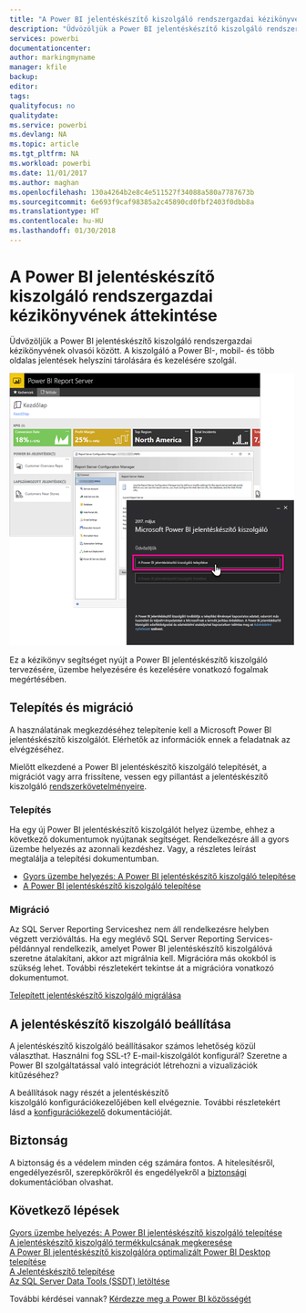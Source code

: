 ```yaml
---
title: "A Power BI jelentéskészítő kiszolgáló rendszergazdai kézikönyvének áttekintése"
description: "Üdvözöljük a Power BI jelentéskészítő kiszolgáló rendszergazdai kézikönyvének olvasói között. A kiszolgáló a Power BI-, mobil- és több oldalas jelentések helyszíni tárolására és kezelésére szolgál."
services: powerbi
documentationcenter: 
author: markingmyname
manager: kfile
backup: 
editor: 
tags: 
qualityfocus: no
qualitydate: 
ms.service: powerbi
ms.devlang: NA
ms.topic: article
ms.tgt_pltfrm: NA
ms.workload: powerbi
ms.date: 11/01/2017
ms.author: maghan
ms.openlocfilehash: 130a4264b2e8c4e511527f34088a580a7787673b
ms.sourcegitcommit: 6e693f9caf98385a2c45890cd0fbf2403f0dbb8a
ms.translationtype: HT
ms.contentlocale: hu-HU
ms.lasthandoff: 01/30/2018
---
```

# <a name="administrator-handbook-overview-power-bi-report-server"></a>A Power BI jelentéskészítő kiszolgáló rendszergazdai kézikönyvének áttekintése
Üdvözöljük a Power BI jelentéskészítő kiszolgáló rendszergazdai kézikönyvének olvasói között. A kiszolgáló a Power BI-, mobil- és több oldalas jelentések helyszíni tárolására és kezelésére szolgál.

![](media/admin-handbook-overview/admin-handbook.png)

Ez a kézikönyv segítséget nyújt a Power BI jelentéskészítő kiszolgáló tervezésére, üzembe helyezésére és kezelésére vonatkozó fogalmak megértésében.

## <a name="installing-and-migration"></a>Telepítés és migráció
A használatának megkezdéséhez telepítenie kell a Microsoft Power BI jelentéskészítő kiszolgálót. Elérhetők az információk ennek a feladatnak az elvégzéséhez.

Mielőtt elkezdené a Power BI jelentéskészítő kiszolgáló telepítését, a migrációt vagy arra frissítene, vessen egy pillantást a jelentéskészítő kiszolgáló [rendszerkövetelményeire](system-requirements.md).

### <a name="installing"></a>Telepítés
Ha egy új Power BI jelentéskészítő kiszolgálót helyez üzembe, ehhez a következő dokumentumok nyújtanak segítséget. Rendelkezésre áll a gyors üzembe helyezés az azonnali kezdéshez. Vagy, a részletes leírást megtalálja a telepítési dokumentumban.

* [Gyors üzembe helyezés: A Power BI jelentéskészítő kiszolgáló telepítése](quickstart-install-report-server.md)
* [A Power BI jelentéskészítő kiszolgáló telepítése](install-report-server.md)

### <a name="migration"></a>Migráció
Az SQL Server Reporting Serviceshez nem áll rendelkezésre helyben végzett verzióváltás. Ha egy meglévő SQL Server Reporting Services-példánnyal rendelkezik, amelyet Power BI jelentéskészítő kiszolgálóvá szeretne átalakítani, akkor azt migrálnia kell. Migrációra más okokból is szükség lehet. További részletekért tekintse át a migrációra vonatkozó dokumentumot.

[Telepített jelentéskészítő kiszolgáló migrálása](migrate-report-server.md)

## <a name="configuring-your-report-server"></a>A jelentéskészítő kiszolgáló beállítása
A jelentéskészítő kiszolgáló beállításakor számos lehetőség közül választhat. Használni fog SSL-t? E-mail-kiszolgálót konfigurál? Szeretne a Power BI szolgáltatással való integrációt létrehozni a vizualizációk kitűzéséhez?

A beállítások nagy részét a jelentéskészítő kiszolgáló konfigurációkezelőjében kell elvégeznie. További részletekért lásd a [konfigurációkezelő](https://docs.microsoft.com/sql/reporting-services/install-windows/reporting-services-configuration-manager-native-mode) dokumentációját.

## <a name="security"></a>Biztonság
A biztonság és a védelem minden cég számára fontos. A hitelesítésről, engedélyezésről, szerepkörökről és engedélyekről a [biztonsági](https://docs.microsoft.com/sql/reporting-services/security/reporting-services-security-and-protection) dokumentációban olvashat.

## <a name="next-steps"></a>Következő lépések
[Gyors üzembe helyezés: A Power BI jelentéskészítő kiszolgáló telepítése](quickstart-install-report-server.md)  
[A jelentéskészítő kiszolgáló termékkulcsának megkeresése](find-product-key.md)  
[A Power BI jelentéskészítő kiszolgálóra optimalizált Power BI Desktop telepítése](install-powerbi-desktop.md)  
[A Jelentéskészítő telepítése](https://docs.microsoft.com/sql/reporting-services/install-windows/install-report-builder)  
[Az SQL Server Data Tools (SSDT) letöltése](http://go.microsoft.com/fwlink/?LinkID=616714)

További kérdései vannak? [Kérdezze meg a Power BI közösségét](https://community.powerbi.com/)

